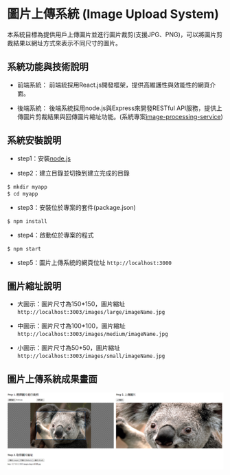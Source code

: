 # 圖片上傳系統 (Image Upload System)

本系統目標為提供用戶上傳圖片並進行圖片裁剪(支援JPG、PNG)，可以將圖片剪裁結果以網址方式來表示不同尺寸的圖片。

## 系統功能與技術說明

* 前端系統：
前端統採用React.js開發框架，提供高維護性與效能性的網頁介面。

* 後端系統：
後端系統採用node.js與Express來開發RESTful API服務，提供上傳圖片剪裁結果與回傳圖片縮址功能。(系統專案[image-processing-service](https://github.com/jjhuang2017/image-processing-service))

## 系統安裝說明

* step1：安裝[node.js](https://nodejs.org/en/)

* step2：建立目錄並切換到建立完成的目錄
```shell
$ mkdir myapp
$ cd myapp
```
* step3：安裝位於專案的套件(package.json)
```shell
$ npm install
```

* step4：啟動位於專案的程式
```shell
$ npm start
```

* step5：圖片上傳系統的網頁位址
`http://localhost:3000`

## 圖片縮址說明

* 大圖示：圖片尺寸為150*150，圖片縮址`http://localhost:3003/images/large/imageName.jpg`

* 中圖示：圖片尺寸為100*100，圖片縮址`http://localhost:3003/images/medium/imageName.jpg`

* 小圖示：圖片尺寸為50*50，圖片縮址`http://localhost:3003/images/small/imageName.jpg`

## 圖片上傳系統成果畫面

![image](https://github.com/jjhuang2017/image-upload-system/blob/master/interface.PNG)

